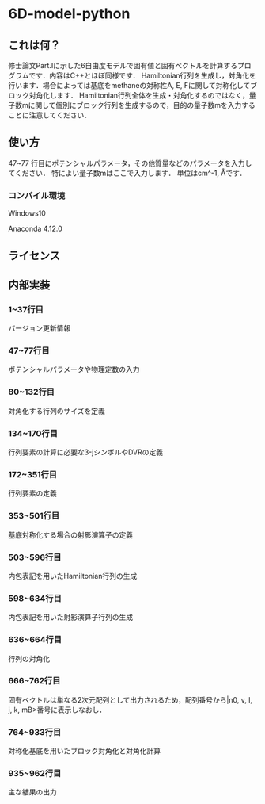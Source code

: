 # 6D-model-python

## これは何？
修士論文Part.Iに示した6自由度モデルで固有値と固有ベクトルを計算するプログラムです．内容はC++とほぼ同様です．
Hamiltonian行列を生成し，対角化を行います．場合によっては基底をmethaneの対称性A, E, Fに関して対称化してブロック対角化します．
Hamiltonian行列全体を生成・対角化するのではなく，量子数mに関して個別にブロック行列を生成するので，目的の量子数mを入力することに注意してください．

## 使い方
47~77 行目にポテンシャルパラメータ，その他質量などのパラメータを入力してください．
特によい量子数mはここで入力します．
単位はcm^-1, Åです．

### コンパイル環境
Windows10

Anaconda 4.12.0

## ライセンス

## 内部実装

### 1~37行目
バージョン更新情報

### 47~77行目
ポテンシャルパラメータや物理定数の入力

### 80~132行目
対角化する行列のサイズを定義

### 134~170行目
行列要素の計算に必要な3-jシンボルやDVRの定義

### 172~351行目
行列要素の定義

### 353~501行目
基底対称化する場合の射影演算子の定義

### 503~596行目
内包表記を用いたHamiltonian行列の生成

### 598~634行目
内包表記を用いた射影演算子行列の生成

### 636~664行目
行列の対角化

### 666~762行目
固有ベクトルは単なる2次元配列として出力されるため，配列番号から|n0, v, l, j, k, mB>番号に表示しなおし．

### 764~933行目
対称化基底を用いたブロック対角化と対角化計算

### 935~962行目
主な結果の出力
